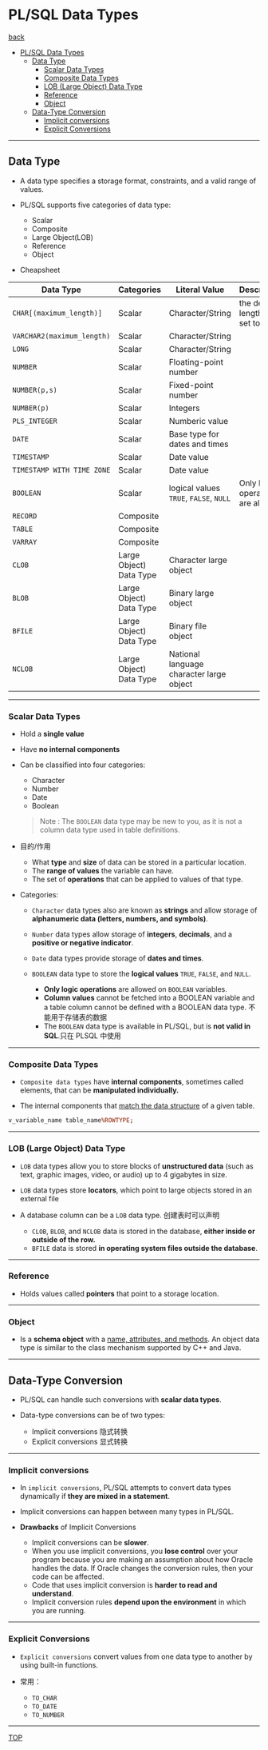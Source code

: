 # PL/SQL Data Types

[back](../index.md)

- [PL/SQL Data Types](#plsql-data-types)
  - [Data Type](#data-type)
    - [Scalar Data Types](#scalar-data-types)
    - [Composite Data Types](#composite-data-types)
    - [LOB (Large Object) Data Type](#lob-large-object-data-type)
    - [Reference](#reference)
    - [Object](#object)
  - [Data-Type Conversion](#data-type-conversion)
    - [Implicit conversions](#implicit-conversions)
    - [Explicit Conversions](#explicit-conversions)

---

## Data Type

- A data type specifies a storage format, constraints, and a valid range of values.
- PL/SQL supports five categories of data type:

  - Scalar
  - Composite
  - Large Object(LOB)
  - Reference
  - Object

- Cheapsheet

| Data Type                  | Categories              | Literal Value                            | Description                       |
| -------------------------- | ----------------------- | ---------------------------------------- | --------------------------------- |
| `CHAR[(maximum_length)]`   | Scalar                  | Character/String                         | the default length is set to 1.   |
| `VARCHAR2(maximum_length)` | Scalar                  | Character/String                         |                                   |
| `LONG`                     | Scalar                  | Character/String                         |                                   |
| `NUMBER`                   | Scalar                  | Floating-point number                    |                                   |
| `NUMBER(p,s)`              | Scalar                  | Fixed-point number                       |                                   |
| `NUMBER(p)`                | Scalar                  | Integers                                 |                                   |
| `PLS_INTEGER`              | Scalar                  | Numberic value                           |                                   |
| `DATE`                     | Scalar                  | Base type for dates and times            |                                   |
| `TIMESTAMP`                | Scalar                  | Date value                               |                                   |
| `TIMESTAMP WITH TIME ZONE` | Scalar                  | Date value                               |                                   |
| `BOOLEAN`                  | Scalar                  | logical values `TRUE`, `FALSE`, `NULL`   | Only logic operations are allowed |
| `RECORD`                   | Composite               |                                          |                                   |
| `TABLE`                    | Composite               |                                          |                                   |
| `VARRAY`                   | Composite               |                                          |                                   |
| `CLOB`                     | Large Object) Data Type | Character large object                   |                                   |
| `BLOB`                     | Large Object) Data Type | Binary large object                      |                                   |
| `BFILE`                    | Large Object) Data Type | Binary file object                       |                                   |
| `NCLOB`                    | Large Object) Data Type | National language character large object |                                   |

---

### Scalar Data Types

- Hold a **single value**
- Have **no internal components**
- Can be classified into four categories:

  - Character
  - Number
  - Date
  - Boolean

  > Note : The `BOOLEAN` data type may be new to you, as it is not a column data type used in table definitions.

- 目的/作用

  - What **type** and **size** of data can be stored in a particular location.
  - The **range of values** the variable can have.
  - The set of **operations** that can be applied to values of that type.

- Categories:

  - `Character` data types also are known as **strings** and allow storage of **alphanumeric data (letters, numbers, and symbols)**.
  - `Number` data types allow storage of **integers**, **decimals**, and a **positive or negative indicator**.
  - `Date` data types provide storage of **dates and times**.
  - `BOOLEAN` data type to store the **logical values** `TRUE`, `FALSE`, and `NULL`.

    - **Only logic operations** are allowed on `BOOLEAN` variables.
    - **Column values** cannot be fetched into a BOOLEAN variable and a table column cannot be defined with a BOOLEAN data type. 不能用于存储表的数据
    - The `BOOLEAN` data type is available in PL/SQL, but is **not valid in SQL**.只在 PLSQL 中使用

---

### Composite Data Types

- `Composite data types` have **internal components**, sometimes called elements, that can be **manipulated individually.**

- The internal components that <u>match the data structure</u> of a given table.

```sql
v_variable_name table_name%ROWTYPE;
```

---

### LOB (Large Object) Data Type

- `LOB` data types allow you to store blocks of **unstructured data** (such as text, graphic images, video,
  or audio) up to 4 gigabytes in size.
- `LOB` data types store **locators**, which point to large objects stored in an external file
- A database column can be a `LOB` data type. 创建表时可以声明

  - `CLOB`, `BLOB`, and `NCLOB` data is stored in the database, **either inside or outside of the row.**
  - `BFILE` data is stored **in operating system files outside the database**.

---

### Reference

- Holds values called **pointers** that point to a storage location.

---

### Object

- Is a **schema object** with a <u>name, attributes, and methods</u>. An object data type is similar to the class mechanism supported by C++ and Java.

---

## Data-Type Conversion

- PL/SQL can handle such conversions with **scalar data types**.

- Data-type conversions can be of two types:
  - Implicit conversions 隐式转换
  - Explicit conversions 显式转换

---

### Implicit conversions

- In `implicit conversions`, PL/SQL attempts to convert data types dynamically if **they are mixed in a statement**.
- Implicit conversions can happen between many types in PL/SQL.

- **Drawbacks** of Implicit Conversions
  - Implicit conversions can be **slower**.
  - When you use implicit conversions, you **lose control** over your program because you are making an assumption about how Oracle handles the data. If Oracle changes the conversion rules, then your code can be affected.
  - Code that uses implicit conversion is **harder to read and understand**.
  - Implicit conversion rules **depend upon the environment** in which you are running.

---

### Explicit Conversions

- `Explicit conversions` convert values from one data type to another by using built-in functions.

- 常用：
  - `TO_CHAR`
  - `TO_DATE`
  - `TO_NUMBER`

---

[TOP](#plsql-data-types)
